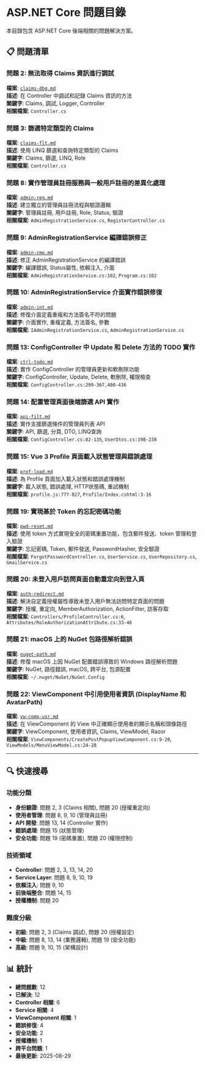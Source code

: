 # ASP.NET Core 問題目錄

本目錄包含 ASP.NET Core 後端相關的問題解決方案。

## 📋 問題清單

### 問題 2: 無法取得 Claims 資訊進行調試
**檔案**: [`claims-dbg.md`](./claims-dbg.md)  
**描述**: 在 Controller 中調試和記錄 Claims 資訊的方法  
**關鍵字**: Claims, 調試, Logger, Controller  
**相關檔案**: `Controller.cs`

### 問題 3: 篩選特定類型的 Claims
**檔案**: [`claims-flt.md`](./claims-flt.md)  
**描述**: 使用 LINQ 篩選和查詢特定類型的 Claims  
**關鍵字**: Claims, 篩選, LINQ, Role  
**相關檔案**: `Controller.cs`

### 問題 8: 實作管理員註冊服務與一般用戶註冊的差異化處理
**檔案**: [`admin-reg.md`](./admin-reg.md)  
**描述**: 建立獨立的管理員註冊流程與驗證邏輯  
**關鍵字**: 管理員註冊, 用戶註冊, Role, Status, 驗證  
**相關檔案**: `AdminRegistrationService.cs`, `RegisterController.cs`

### 問題 9: AdminRegistrationService 編譯錯誤修正
**檔案**: [`admin-cmp.md`](./admin-cmp.md)  
**描述**: 修正 AdminRegistrationService 的編譯錯誤  
**關鍵字**: 編譯錯誤, Status屬性, 依賴注入, 介面  
**相關檔案**: `AdminRegistrationService.cs:102`, `Program.cs:102`

### 問題 10: AdminRegistrationService 介面實作錯誤修復
**檔案**: [`admin-int.md`](./admin-int.md)  
**描述**: 修復介面定義重複和方法簽名不符的問題  
**關鍵字**: 介面實作, 重複定義, 方法簽名, 參數  
**相關檔案**: `IAdminRegistrationService.cs`, `AdminRegistrationService.cs`

### 問題 13: ConfigController 中 Update 和 Delete 方法的 TODO 實作
**檔案**: [`ctrl-todo.md`](./ctrl-todo.md)  
**描述**: 實作 ConfigController 的管理員更新和軟刪除功能  
**關鍵字**: ConfigController, Update, Delete, 軟刪除, 權限檢查  
**相關檔案**: `ConfigController.cs:299-367,400-436`

### 問題 14: 配置管理頁面後端篩選 API 實作
**檔案**: [`api-filt.md`](./api-filt.md)  
**描述**: 實作支援篩選條件的管理員列表 API  
**關鍵字**: API, 篩選, 分頁, DTO, LINQ查詢  
**相關檔案**: `ConfigController.cs:82-135`, `UserDtos.cs:198-238`

### 問題 15: Vue 3 Profile 頁面載入狀態管理與錯誤處理
**檔案**: [`prof-load.md`](./prof-load.md)  
**描述**: 為 Profile 頁面加入載入狀態和錯誤處理機制  
**關鍵字**: 載入狀態, 錯誤處理, HTTP狀態碼, 重試機制  
**相關檔案**: `profile.js:777-827`, `Profile/Index.cshtml:3-16`

### 問題 19: 實現基於 Token 的忘記密碼功能
**檔案**: [`pwd-reset.md`](./pwd-reset.md)  
**描述**: 使用 token 方式實現安全的密碼重置功能，包含郵件發送、token 管理和登入驗證  
**關鍵字**: 忘記密碼, Token, 郵件發送, PasswordHasher, 安全驗證  
**相關檔案**: `ForgotPasswordController.cs`, `UserService.cs`, `UserRepository.cs`, `GmailService.cs`

### 問題 20: 未登入用戶訪問頁面自動重定向到登入頁
**檔案**: [`auth-redirect.md`](./auth-redirect.md)  
**描述**: 解決自定義授權屬性導致未登入用戶無法訪問特定頁面的問題  
**關鍵字**: 授權, 重定向, MemberAuthorization, ActionFilter, 訪客存取  
**相關檔案**: `Controllers/ProfileController.cs:6`, `Attributes/RoleAuthorizationAttribute.cs:33-46`

### 問題 21: macOS 上的 NuGet 包路徑解析錯誤
**檔案**: [`nuget-path.md`](./nuget-path.md)  
**描述**: 修復 macOS 上因 NuGet 配置錯誤導致的 Windows 路徑解析問題  
**關鍵字**: NuGet, 路徑錯誤, macOS, 跨平台, 包源配置  
**相關檔案**: `~/.nuget/NuGet/NuGet.Config`

### 問題 22: ViewComponent 中引用使用者資訊 (DisplayName 和 AvatarPath)
**檔案**: [`vw-comp-usr.md`](./vw-comp-usr.md)  
**描述**: 在 ViewComponent 的 View 中正確顯示使用者的顯示名稱和頭像路徑  
**關鍵字**: ViewComponent, 使用者資訊, Claims, ViewModel, Razor  
**相關檔案**: `ViewComponents/CreatePostPopupViewComponent.cs:9-20`, `ViewModels/MenuViewModel.cs:24-28`

---

## 🔍 快速搜尋

### 功能分類
- **身份驗證**: 問題 2, 3 (Claims 相關), 問題 20 (授權重定向)
- **使用者管理**: 問題 8, 9, 10 (管理員註冊)
- **API 開發**: 問題 13, 14 (Controller 實作)
- **錯誤處理**: 問題 15 (狀態管理)
- **安全功能**: 問題 19 (密碼重置), 問題 20 (權限控制)

### 技術領域
- **Controller**: 問題 2, 3, 13, 14, 20
- **Service Layer**: 問題 8, 9, 10, 19
- **依賴注入**: 問題 9, 10
- **前後端整合**: 問題 14, 15
- **授權機制**: 問題 20

### 難度分級
- **初級**: 問題 2, 3 (Claims 調試), 問題 20 (授權設定)
- **中級**: 問題 8, 13, 14 (業務邏輯), 問題 19 (安全功能)
- **高級**: 問題 9, 10, 15 (架構設計)

## 📊 統計

- **總問題數**: 12
- **已解決**: 12
- **Controller 相關**: 6
- **Service 相關**: 4
- **ViewComponent 相關**: 1
- **錯誤修復**: 4
- **安全功能**: 2
- **授權機制**: 1
- **跨平台問題**: 1
- **最後更新**: 2025-08-29